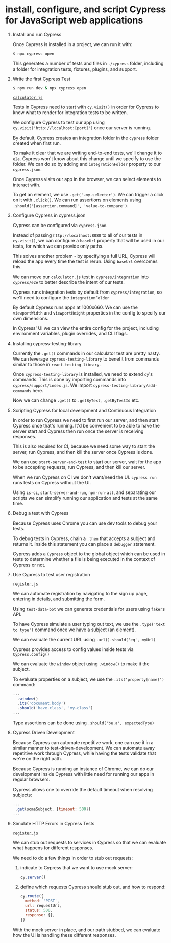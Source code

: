 # install, configure, and script Cypress for JavaScript web applications

1. Install and run Cypress

   Once Cypress is installed in a project, we can run it with:

   ```bash
   $ npx cypress open
   ```

   This generates a number of tests and files in `./cypress` folder, including
   a folder for integration tests, fixtures, plugins, and support.

2. Write the first Cypress Test

   ```bash
   $ npm run dev & npx cypress open
   ```

   [`calculator.js`](./cypress/e2e/calculator.js)

   Tests in Cypress need to start with `cy.visit()` in order for Cypress to know
   what to render for integration tests to be written.

   We configure Cypress to test our app using `cy.visit('http://localhost:[port]')`
   once our server is running.

   By default, Cypress creates an integration folder in the `cypress` folder
   created when first run.

   To make it clear that we are writing end-to-end tests, we'll change it to
   `e2e`. Cypress won't know about this change until we specify to use the
   folder. We can do so by adding and `integrationFolder` property to our
   `cypress.json`.

   Once Cypress visits our app in the browser, we can select elements to
   interact with.

   To get an element, we use `.get('.my-selector')`. We can trigger a click on
   it with `.click()`. We can run assertions on elements using
   `.should('[assertion.command]', 'value-to-compare')`.

3. Configure Cypress in cypress.json

   Cypress can be configured via `cypress.json`.

   Instead of passing `http://localhost:8080` to all of our tests in
   `cy.visit()`, we can configure a `baseUrl` property that will be used in our
   tests, for which we can provide only paths.

   This solves another problem - by specifying a full URL, Cypress will reload
   the app every time the test is rerun. Using `baseUrl` overcomes this.

   We can move our `calculator.js` test in `cypress/integration` into
   `cypress/e2e` to better describe the intent of our tests.

   Cypress runs integration tests by default from `cypress/integration`, so
   we'll need to configure the `integrationFolder`

   By default Cypress runs apps at 1000x660. We can use the `viewportWidth` and
   `viewportHeight` properties in the config to specify our own dimensions.

   In Cypress' UI we can view the entire config for the project, including
   environment variables, plugin overrides, and CLI flags.

4. Installing cypress-testing-library

   Currently the `.get()` commands in our calculator test are pretty nasty. We
   can leverage `cypress-testing-library` to benefit from commands similar to
   those in `react-testing-library`.

   Once `cypress-testing-library` is installed, we need to extend `cy`'s
   commands. This is done by importing commands into
   `cypress/support/index.js`. We import `cypress-testing-library/add-commands` here.

   Now we can change `.get()` to `.getByText`, `.getByTestId` etc.

5. Scripting Cypress for local development and Continuous Integration

   In order to run Cypress we need to first run our server, and then start
   Cypress once that's running. It'd be convenient to be able to have the
   server start and Cypress then run once the server is receiving responses.

   This is also required for CI, because we need some way to start the server,
   run Cypress, and then kill the server once Cypress is done.

   We can use `start-server-and-test` to start our server, wait for the app to
   be accepting requests, run Cypress, and then kill our server.

   When we run Cypress on CI we don't want/need the UI. `cypress run` runs tests
   on Cypress without the UI.

   Using `is-ci`, `start-server-and-run`, `npm-run-all`, and separating our
   scripts we can simplify running our application and tests at the same time.

6. Debug a test with Cypress

   Because Cypress uses Chrome you can use dev tools to debug your tests.

   To debug tests in Cypress, chain a `.then` that accepts a subject and
   returns it. Inside this statement you can place a `debugger` statement.

   Cypress adds a `Cypress` object to the global object which can be used in
   tests to determine whether a file is being executed in the context of
   Cypress or not.

7. Use Cypress to test user registration

   [`register.js`](./cypress/e2e/register.js)

   We can automate registration by navigating to the sign up page, entering in
   details, and submitting the form.

   Using `test-data-bot` we can generate credentials for users using `faker`s
   API.

   To have Cypress simulate a user typing out text, we use the `.type('text to type')`
   command once we have a subject (an element).

   We can evaluate the current URL using `.url().should('eq', myUrl)`

   Cypress provides access to config values inside tests via `Cypress.config()`

   We can evaluate the `window` object using `.window()` to make it the
   subject.

   To evaluate properties on a subject, we use the `.its('property[name]')`
   command:

   ```javascript
   ...
     .window()
     .its('document.body')
     .should('have.class', 'my-class')
   ...
   ```

   Type assertions can be done using `.should('be.a', expectedType)`

8. Cypress Driven Development

   Because Cypress can automate repetitive work, one can use it in a similar
   manner to test-driven-development. We can automate away repetitive work
   through Cypress, while having the tests validate that we're on the right
   path.

   Because Cypress is running an instance of Chrome, we can do our development
   inside Cypress with little need for running our apps in regular browsers.

   Cypress allows one to override the default timeout when resolving subjects:

   ```javascript
   ...
    .get(someSubject, {timeout: 500})
   ...
   ```

9. Simulate HTTP Errors in Cypress Tests

   [`register.js`](./cypress/e2e/register.js)

   We can stub out requests to services in Cypress so that we can evaluate what
   happens for different responses.

   We need to do a few things in order to stub out requests:

   1. indicate to Cypress that we want to use mock server:

      ```javascript
      cy.server()
      ```

   2. define which requests Cypress should stub out, and how to respond:

      ```javascript
      cy.route({
        method: 'POST',
        url: requestUrl,
        status: 500,
        response: {},
      })
      ```

   With the mock server in place, and our path stubbed, we can evaluate how the
   UI is handling these different responses.
